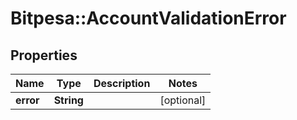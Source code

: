 # Bitpesa::AccountValidationError

## Properties
Name | Type | Description | Notes
------------ | ------------- | ------------- | -------------
**error** | **String** |  | [optional] 


